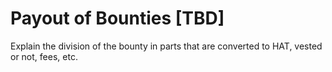 # Payout of Bounties [TBD]

Explain the division of the bounty in parts that are converted to HAT, vested or not, fees, etc.